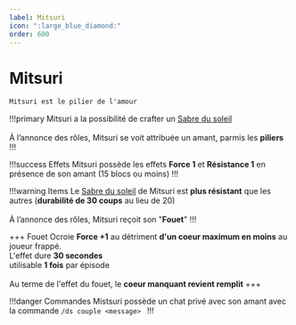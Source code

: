```yaml
---
label: Mitsuri
icon: ":large_blue_diamond:"
order: 600
---
```


# Mitsuri

```txt
Mitsuri est le pilier de l'amour
```

!!!primary
Mitsuri a la possibilité de crafter un [Sabre du soleil](/demonslayer-uhc/divers/sabre) <br>
<br>
À l’annonce des rôles, Mitsuri se voit attribuée un amant, parmis les **piliers**
!!!

!!!success Effets
Mitsuri possède les effets **Force 1** et **Résistance 1** en présence de son amant (15 blocs ou moins)
!!!

!!!warning Items
Le [Sabre du soleil](/demonslayer-uhc/divers/sabre) de Mitsuri est **plus résistant** que les autres (**durabilité de 30 coups** au lieu de 20)<br>
<br>
À l’annonce des rôles, Mitsuri reçoit son "**Fouet**"
!!!

+++ Fouet
Ocroie **Force +1** au détriment **d'un coeur maximum en moins** au joueur frappé. <br>
L'effet dure **30 secondes** <br>
utilisable **1 fois** par épisode <br>
<br>
Au terme de l'effet du fouet, le **coeur manquant revient remplit**
+++

!!!danger Commandes
Mistsuri possède un chat privé avec son amant avec la commande ```/ds couple <message> ```
!!!

